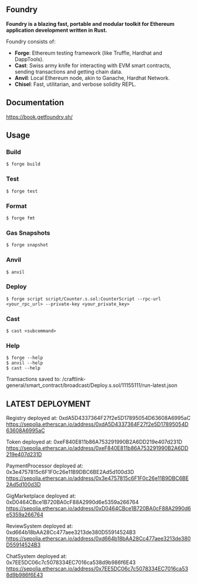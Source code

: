 ## Foundry

**Foundry is a blazing fast, portable and modular toolkit for Ethereum application development written in Rust.**

Foundry consists of:

-   **Forge**: Ethereum testing framework (like Truffle, Hardhat and DappTools).
-   **Cast**: Swiss army knife for interacting with EVM smart contracts, sending transactions and getting chain data.
-   **Anvil**: Local Ethereum node, akin to Ganache, Hardhat Network.
-   **Chisel**: Fast, utilitarian, and verbose solidity REPL.

## Documentation

https://book.getfoundry.sh/

## Usage

### Build

```shell
$ forge build
```

### Test

```shell
$ forge test
```

### Format

```shell
$ forge fmt
```

### Gas Snapshots

```shell
$ forge snapshot
```

### Anvil

```shell
$ anvil
```

### Deploy

```shell
$ forge script script/Counter.s.sol:CounterScript --rpc-url <your_rpc_url> --private-key <your_private_key>
```

### Cast

```shell
$ cast <subcommand>
```

### Help

```shell
$ forge --help
$ anvil --help
$ cast --help
```
Transactions saved to: /craftlink-general/smart_contract/broadcast/Deploy.s.sol/11155111/run-latest.json

## LATEST DEPLOYMENT

Registry deployed at: 0xdA5D4337364F27f2e5D17895054D63608A6995aC 
https://sepolia.etherscan.io/address/0xdA5D4337364F27f2e5D17895054D63608A6995aC

Token deployed at: 0xeF840E811b86A753291990B2A6DD219e407d231D
https://sepolia.etherscan.io/address/0xeF840E811b86A753291990B2A6DD219e407d231D

PaymentProcessor deployed at: 0x3e4757815c6F1F0c26e11B9DBC6BE2Ad5d100d3D
https://sepolia.etherscan.io/address/0x3e4757815c6F1F0c26e11B9DBC6BE2Ad5d100d3D

GigMarketplace deployed at: 0xD0464CBce1B720BA0cF88A2990d6e5359a266764
https://sepolia.etherscan.io/address/0xD0464CBce1B720BA0cF88A2990d6e5359a266764

ReviewSystem deployed at: 0xd664b18bAA28Cc477aee3213de380D55914524B3
https://sepolia.etherscan.io/address/0xd664b18bAA28Cc477aee3213de380D55914524B3

ChatSystem deployed at: 0x7EE5DC06c7c5078334EC7016ca538d9b986f6E43
https://sepolia.etherscan.io/address/0x7EE5DC06c7c5078334EC7016ca538d9b986f6E43